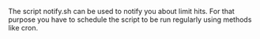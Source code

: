 The script notify.sh can be used to notify you about limit hits. For that purpose you have to schedule the script to be run regularly using methods like cron.
